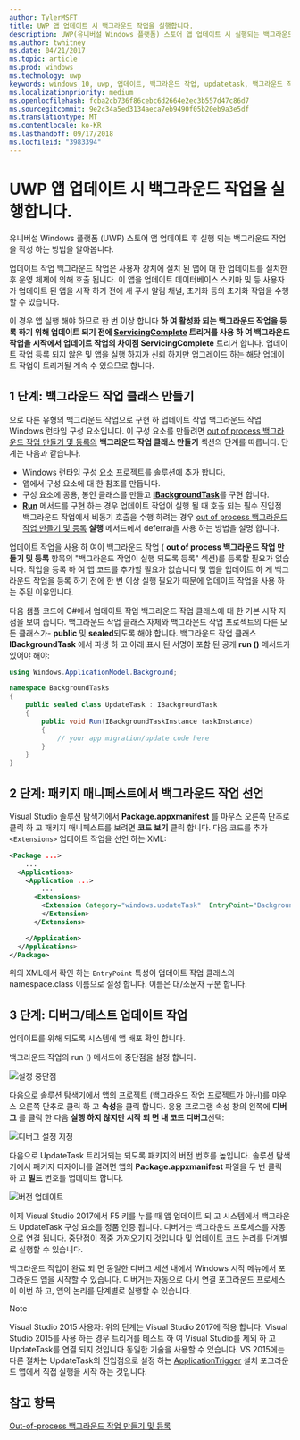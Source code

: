 ```yaml
---
author: TylerMSFT
title: UWP 앱 업데이트 시 백그라운드 작업을 실행합니다.
description: UWP(유니버설 Windows 플랫폼) 스토어 앱 업데이트 시 실행되는 백그라운드 작업을 만드는 방법을 알아봅니다.
ms.author: twhitney
ms.date: 04/21/2017
ms.topic: article
ms.prod: windows
ms.technology: uwp
keywords: windows 10, uwp, 업데이트, 백그라운드 작업, updatetask, 백그라운드 작업
ms.localizationpriority: medium
ms.openlocfilehash: fcba2cb736f86cebc6d2664e2ec3b557d47c86d7
ms.sourcegitcommit: 9e2c34a5ed3134aeca7eb9490f05b20eb9a3e5df
ms.translationtype: MT
ms.contentlocale: ko-KR
ms.lasthandoff: 09/17/2018
ms.locfileid: "3983394"
---
```

# <a name="run-a-background-task-when-your-uwp-app-is-updated"></a>UWP 앱 업데이트 시 백그라운드 작업을 실행합니다.

유니버설 Windows 플랫폼 (UWP) 스토어 앱 업데이트 후 실행 되는 백그라운드 작업을 작성 하는 방법을 알아봅니다.

업데이트 작업 백그라운드 작업은 사용자 장치에 설치 된 앱에 대 한 업데이트를 설치한 후 운영 체제에 의해 호출 됩니다. 이 앱을 업데이트 데이터베이스 스키마 및 등 사용자가 업데이트 된 앱을 시작 하기 전에 새 푸시 알림 채널, 초기화 등의 초기화 작업을 수행할 수 있습니다.

이 경우 앱 실행 해야 하므로 한 번 이상 합니다 **하 여 활성화 되는 백그라운드 작업을 등록 하기 위해 업데이트 되기 전에 [ServicingComplete](https://docs.microsoft.com/uwp/api/Windows.ApplicationModel.Background.SystemTriggerType) 트리거를 사용 하 여 백그라운드 작업을 시작에서 업데이트 작업의 차이점 ServicingComplete** 트리거 합니다.  업데이트 작업 등록 되지 않은 및 앱을 실행 하지가 신뢰 하지만 업그레이드 하는 해당 업데이트 작업이 트리거될 계속 수 있으므로 합니다.

## <a name="step-1-create-the-background-task-class"></a>1 단계: 백그라운드 작업 클래스 만들기

으로 다른 유형의 백그라운드 작업으로 구현 하 업데이트 작업 백그라운드 작업 Windows 런타임 구성 요소입니다. 이 구성 요소를 만들려면 [out of process 백그라운드 작업 만들기 및 등록의](https://docs.microsoft.com/windows/uwp/launch-resume/create-and-register-a-background-task) **백그라운드 작업 클래스 만들기** 섹션의 단계를 따릅니다. 단계는 다음과 같습니다.

- Windows 런타임 구성 요소 프로젝트를 솔루션에 추가 합니다.
- 앱에서 구성 요소에 대 한 참조를 만듭니다.
- 구성 요소에 공용, 봉인 클래스를 만들고 [**IBackgroundTask**](https://msdn.microsoft.com/library/windows/apps/br224794)를 구현 합니다.
- [**Run**](https://msdn.microsoft.com/library/windows/apps/br224811) 메서드를 구현 하는 경우 업데이트 작업이 실행 될 때 호출 되는 필수 진입점 백그라운드 작업에서 비동기 호출을 수행 하려는 경우 [out of process 백그라운드 작업 만들기 및 등록](https://docs.microsoft.com/windows/uwp/launch-resume/create-and-register-a-background-task) **실행** 메서드에서 deferral을 사용 하는 방법을 설명 합니다.

업데이트 작업을 사용 하 여이 백그라운드 작업 ( **out of process 백그라운드 작업 만들기 및 등록** 항목의 "백그라운드 작업이 실행 되도록 등록" 섹션)를 등록할 필요가 없습니다. 작업을 등록 하 여 앱 코드를 추가할 필요가 없습니다 및 앱을 업데이트 하 게 백그라운드 작업을 등록 하기 전에 한 번 이상 실행 필요가 때문에 업데이트 작업을 사용 하는 주된 이유입니다.

다음 샘플 코드에 C#에서 업데이트 작업 백그라운드 작업 클래스에 대 한 기본 시작 지점을 보여 줍니다. 백그라운드 작업 클래스 자체와 백그라운드 작업 프로젝트의 다른 모든 클래스가- **public** 및 **sealed**되도록 해야 합니다. 백그라운드 작업 클래스 **IBackgroundTask** 에서 파생 하 고 아래 표시 된 서명이 포함 된 공개 **run ()** 메서드가 있어야 해야:

```cs
using Windows.ApplicationModel.Background;

namespace BackgroundTasks
{
    public sealed class UpdateTask : IBackgroundTask
    {
        public void Run(IBackgroundTaskInstance taskInstance)
        {
            // your app migration/update code here
        }
    }
}
```

## <a name="step-2-declare-your-background-task-in-the-package-manifest"></a>2 단계: 패키지 매니페스트에서 백그라운드 작업 선언

Visual Studio 솔루션 탐색기에서 **Package.appxmanifest** 를 마우스 오른쪽 단추로 클릭 하 고 패키지 매니페스트를 보려면 **코드 보기** 클릭 합니다. 다음 코드를 추가 `<Extensions>` 업데이트 작업을 선언 하는 XML:

```XML
<Package ...>
    ...
  <Applications>  
    <Application ...>  
        ...
      <Extensions>  
        <Extension Category="windows.updateTask"  EntryPoint="BackgroundTasks.UpdateTask">  
        </Extension>  
      </Extensions>

    </Application>  
  </Applications>  
</Package>
```

위의 XML에서 확인 하는 `EntryPoint` 특성이 업데이트 작업 클래스의 namespace.class 이름으로 설정 합니다. 이름은 대/소문자 구분 합니다.

## <a name="step-3-debugtest-your-update-task"></a>3 단계: 디버그/테스트 업데이트 작업

업데이트를 위해 되도록 시스템에 앱 배포 확인 합니다.

백그라운드 작업의 run () 메서드에 중단점을 설정 합니다.

![설정 중단점](images/run-func-breakpoint.png)

다음으로 솔루션 탐색기에서 앱의 프로젝트 (백그라운드 작업 프로젝트가 아닌)를 마우스 오른쪽 단추로 클릭 하 고 **속성**을 클릭 합니다. 응용 프로그램 속성 창의 왼쪽에 **디버그** 를 클릭 한 다음 **실행 하지 않지만 시작 되 면 내 코드 디버그**선택:

![디버그 설정 지정](images/do-not-launch-but-debug.png)

다음으로 UpdateTask 트리거되는 되도록 패키지의 버전 번호를 높입니다. 솔루션 탐색기에서 패키지 디자이너를 열려면 앱의 **Package.appxmanifest** 파일을 두 번 클릭 하 고 **빌드** 번호를 업데이트 합니다.

![버전 업데이트](images/bump-version.png)

이제 Visual Studio 2017에서 F5 키를 누를 때 앱 업데이트 되 고 시스템에서 백그라운드 UpdateTask 구성 요소를 정품 인증 됩니다. 디버거는 백그라운드 프로세스를 자동으로 연결 됩니다. 중단점이 적중 가져오기지 것입니다 및 업데이트 코드 논리를 단계별로 실행할 수 있습니다.

백그라운드 작업이 완료 되 면 동일한 디버그 세션 내에서 Windows 시작 메뉴에서 포그라운드 앱을 시작할 수 있습니다. 디버거는 자동으로 다시 연결 포그라운드 프로세스이 이번 하 고, 앱의 논리를 단계별로 실행할 수 있습니다.

> [!NOTE]
> Visual Studio 2015 사용자: 위의 단계는 Visual Studio 2017에 적용 합니다. Visual Studio 2015를 사용 하는 경우 트리거를 테스트 하 여 Visual Studio를 제외 하 고 UpdateTask를 연결 되지 것입니다 동일한 기술을 사용할 수 있습니다. VS 2015에는 다른 절차는 UpdateTask의 진입점으로 설정 하는 [ApplicationTrigger](https://docs.microsoft.com/windows/uwp/launch-resume/trigger-background-task-from-app) 설치 포그라운드 앱에서 직접 실행을 시작 하는 것입니다.

## <a name="see-also"></a>참고 항목

[Out-of-process 백그라운드 작업 만들기 및 등록](https://docs.microsoft.com/windows/uwp/launch-resume/create-and-register-a-background-task)
